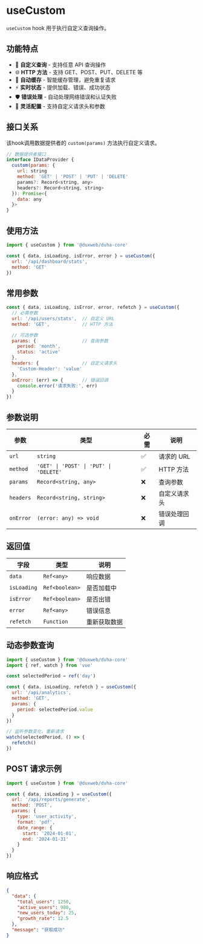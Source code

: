 # useCustom

`useCustom` hook 用于执行自定义查询操作。

## 功能特点

- 🔧 **自定义查询** - 支持任意 API 查询操作
- 🌐 **HTTP 方法** - 支持 GET、POST、PUT、DELETE 等
- 📱 **自动缓存** - 智能缓存管理，避免重复请求
- ⚡ **实时状态** - 提供加载、错误、成功状态
- 🛡️ **错误处理** - 自动处理网络错误和认证失败
- 🎯 **灵活配置** - 支持自定义请求头和参数

## 接口关系

该hook调用数据提供者的 `custom(params)` 方法执行自定义请求。

```js
// 数据提供者接口
interface IDataProvider {
  custom(params: {
    url: string
    method: 'GET' | 'POST' | 'PUT' | 'DELETE'
    params?: Record<string, any>
    headers?: Record<string, string>
  }): Promise<{
    data: any
  }>
}
```

## 使用方法

```js
import { useCustom } from '@duxweb/dvha-core'

const { data, isLoading, isError, error } = useCustom({
  url: '/api/dashboard/stats',
  method: 'GET'
})
```

## 常用参数

```js
const { data, isLoading, isError, error, refetch } = useCustom({
  // 必需参数
  url: '/api/users/stats',  // 自定义 URL
  method: 'GET',            // HTTP 方法

  // 可选参数
  params: {                 // 查询参数
    period: 'month',
    status: 'active'
  },
  headers: {                // 自定义请求头
    'Custom-Header': 'value'
  },
  onError: (err) => {       // 错误回调
    console.error('请求失败:', err)
  }
})
```

## 参数说明

| 参数 | 类型 | 必需 | 说明 |
|------|------|------|------|
| `url` | `string` | ✅ | 请求的 URL |
| `method` | `'GET' \| 'POST' \| 'PUT' \| 'DELETE'` | ✅ | HTTP 方法 |
| `params` | `Record<string, any>` | ❌ | 查询参数 |
| `headers` | `Record<string, string>` | ❌ | 自定义请求头 |
| `onError` | `(error: any) => void` | ❌ | 错误处理回调 |

## 返回值

| 字段 | 类型 | 说明 |
|------|------|------|
| `data` | `Ref<any>` | 响应数据 |
| `isLoading` | `Ref<boolean>` | 是否加载中 |
| `isError` | `Ref<boolean>` | 是否出错 |
| `error` | `Ref<any>` | 错误信息 |
| `refetch` | `Function` | 重新获取数据 |

## 动态参数查询

```js
import { useCustom } from '@duxweb/dvha-core'
import { ref, watch } from 'vue'

const selectedPeriod = ref('day')

const { data, isLoading, refetch } = useCustom({
  url: '/api/analytics',
  method: 'GET',
  params: {
    period: selectedPeriod.value
  }
})

// 监听参数变化，重新请求
watch(selectedPeriod, () => {
  refetch()
})
```

## POST 请求示例

```js
import { useCustom } from '@duxweb/dvha-core'

const { data, isLoading } = useCustom({
  url: '/api/reports/generate',
  method: 'POST',
  params: {
    type: 'user_activity',
    format: 'pdf',
    date_range: {
      start: '2024-01-01',
      end: '2024-01-31'
    }
  }
})
```

## 响应格式

```json
{
  "data": {
    "total_users": 1250,
    "active_users": 980,
    "new_users_today": 25,
    "growth_rate": 12.5
  },
  "message": "获取成功"
}
```